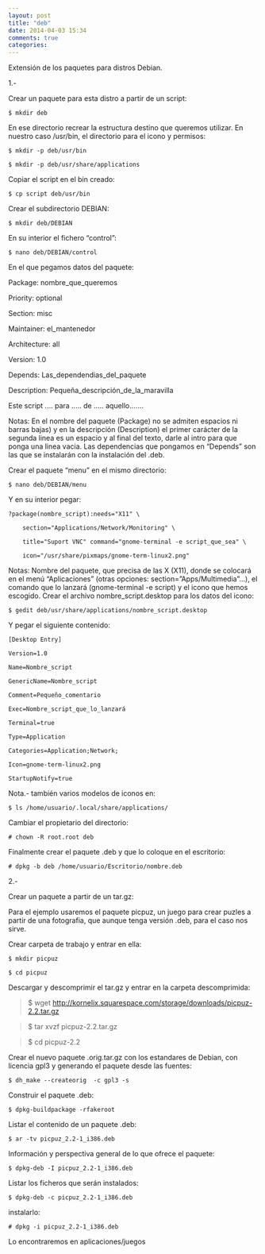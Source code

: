 ```yaml
---
layout: post
title: "deb"
date: 2014-04-03 15:34
comments: true
categories: 
---
```

Extensión de los paquetes para distros Debian.

1.-

Crear un paquete para esta distro a partir de un script:

	$ mkdir deb 

En ese directorio recrear la estructura destino que queremos utilizar. En nuestro caso /usr/bin, el directorio para el icono y permisos: 

	$ mkdir -p deb/usr/bin

	$ mkdir -p deb/usr/share/applications

Copiar el script en el bin creado:

	$ cp script deb/usr/bin 

Crear el subdirectorio DEBIAN: 

	$ mkdir deb/DEBIAN 

En su interior el fichero “control”: 

	$ nano deb/DEBIAN/control 

En el que pegamos datos del paquete:

Package: nombre_que_queremos 

Priority: optional 

Section: misc 

Maintainer: el_mantenedor 

Architecture: all 

Version: 1.0 

Depends: Las_dependendias_del_paquete 

Description: Pequeña_descripción_de_la_maravilla

 Este script .... para ..... de ..... aquello....... 

Notas: En el nombre del paquete (Package) no se admiten espacios ni barras bajas) y en la descripción (Description) el primer carácter de la segunda linea es un espacio y al final del texto, darle al intro para que ponga una linea vacia. Las dependencias que pongamos en “Depends” son las que se instalarán  con la instalación del .deb.

Crear el paquete “menu” en el mismo directorio:

	$ nano deb/DEBIAN/menu

Y en su interior pegar:

	?package(nombre_script):needs="X11" \ 

		section="Applications/Network/Monitoring" \ 

		title="Suport VNC" command="gnome-terminal -e script_que_sea" \ 

		icon="/usr/share/pixmaps/gnome-term-linux2.png"

Notas: Nombre del paquete, que precisa de las X (X11), donde se colocará en el menú “Aplicaciones” (otras opciones: section=”Apps/Multimedia”...), el comando que lo lanzará (gnome-terminal -e script) y el icono que hemos escogido. Crear el archivo nombre_script.desktop para los datos del icono:

	$ gedit deb/usr/share/applications/nombre_script.desktop

Y pegar el siguiente contenido:

	[Desktop Entry] 

	Version=1.0 

	Name=Nombre_script 

	GenericName=Nombre_script 

	Comment=Pequeño_comentario 

	Exec=Nombre_script_que_lo_lanzará 

	Terminal=true 

	Type=Application 

	Categories=Application;Network; 

	Icon=gnome-term-linux2.png 

	StartupNotify=true

Nota.- también varios modelos de iconos en:

	$ ls /home/usuario/.local/share/applications/  

Cambiar el propietario del directorio: 

	# chown -R root.root deb 

Finalmente crear el paquete .deb y que lo coloque en el escritorio: 

	# dpkg -b deb /home/usuario/Escritorio/nombre.deb

2.-

Crear un paquete a partir de un tar.gz:

Para el ejemplo usaremos el paquete picpuz, un juego para crear puzles a partir de una fotografia, que aunque tenga versión .deb, para el caso nos sirve.

Crear carpeta de trabajo y entrar en ella: 

	$ mkdir picpuz 

	$ cd picpuz 

Descargar y descomprimir el tar.gz y entrar en la carpeta descomprimida: 

>$ wget http://kornelix.squarespace.com/storage/downloads/picpuz-2.2.tar.gz 

>$ tar xvzf picpuz-2.2.tar.gz 

>$ cd picpuz-2.2 

Crear el nuevo paquete .orig.tar.gz con los estandares de Debian, con licencia gpl3 y generando el paquete desde las fuentes:

	$ dh_make --createorig  -c gpl3 -s

Construir el paquete .deb: 

	$ dpkg-buildpackage -rfakeroot 

Listar el contenido de un paquete .deb:

	$ ar -tv picpuz_2.2-1_i386.deb

Información y perspectiva general de lo que ofrece el paquete:

	$ dpkg-deb -I picpuz_2.2-1_i386.deb

Listar los ficheros que serán instalados:

	$ dpkg-deb -c picpuz_2.2-1_i386.deb 

instalarlo:

	# dpkg -i picpuz_2.2-1_i386.deb

Lo encontraremos en aplicaciones/juegos

